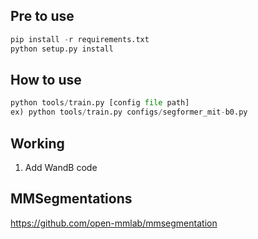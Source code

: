 ## Pre to use

```python
pip install -r requirements.txt
python setup.py install
```

## How to use

```python
python tools/train.py [config file path]
ex) python tools/train.py configs/segformer_mit-b0.py
```

## Working

1. Add WandB code


## MMSegmentations
https://github.com/open-mmlab/mmsegmentation
